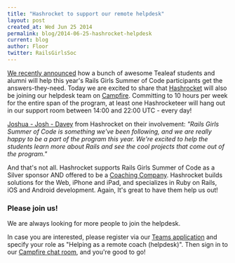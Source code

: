```yaml
---
title: "Hashrocket to support our remote helpdesk"
layout: post
created_at: Wed Jun 25 2014
permalink: blog/2014-06-25-hashrocket-helpdesk
current: blog
author: Floor
twitter: RailsGirlsSoc
---
```


[We recently announced](blog/2014-06-19-tealeaf-helpdesk/) how a bunch of awesome Tealeaf students and alumni will help this year's Rails Girls Summer of Code participants get the answers-they-need. Today we are excited to share that [Hashrocket](http://hashrocket.com/) will also be joining our helpdesk team on [Campfire](https://railsgirlssummerofcode.campfirenow.com/33c5b). Committing to 10 hours per week for the entire span of the program, at least one Hashrocketeer will hang out in our support room between 14:00 and 22:00 UTC - every day!

[Joshua - Josh - Davey](https://twitter.com/joshuadavey) from Hashrocket on their involvement:
*"Rails Girls Summer of Code is something we've been following, and we are really happy to be a part of the program this year. We're excited to help the students learn more about Rails and see the cool projects that come out of the program."*

And that's not all. Hashrocket supports Rails Girls Summer of Code as a Silver sponsor AND offered to be a [Coaching Company](http://railsgirlssummerofcode.org/guide/coaching-company/). Hashrocket builds solutions for the Web, iPhone and iPad, and specializes in Ruby on Rails, iOS and Android development. Again, It's great to have them help us out!

### Please join us!

We are always looking for more people to join the helpdesk.

In case you are interested, please register via our [Teams application](http://teams.railsgirlssummerofcode.org/) and specify your role as "Helping as a remote coach (helpdesk)". Then sign in to our [Campfire chat room](https://railsgirlssummerofcode.campfirenow.com/33c5b), and you're good to go!
